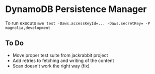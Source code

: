 DynamoDB Persistence Manager
============================

To run execute `mvn test -Daws.accessKeyId=... -Daws.secretKey= -P magnolia,development`

To Do
-----

- Move proper test suite from jackrabbit project
- Add retries to fetching and writing of the content
- Scan doesn't work the right way (fix)